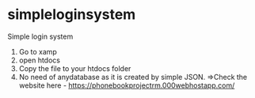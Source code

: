 # simpleloginsystem
Simple login system 
1. Go to xamp 
2. open htdocs
3. Copy the file to your htdocs folder 
4. No need of anydatabase as it is created by simple JSON.
=>Check the website here - https://phonebookprojectrm.000webhostapp.com/
